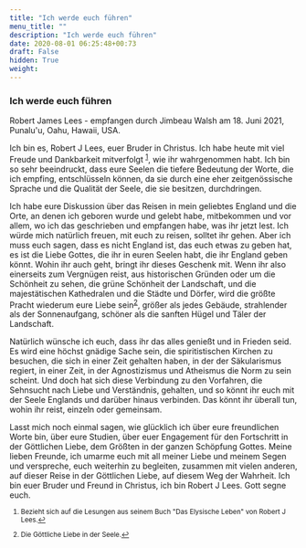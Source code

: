 ```yaml
---
title: "Ich werde euch führen"
menu_title: ""
description: "Ich werde euch führen"
date: 2020-08-01 06:25:48+00:73
draft: False
hidden: True
weight:
---
```

### Ich werde euch führen

Robert James Lees - empfangen durch Jimbeau Walsh am 18. Juni 2021, Punalu'u, Oahu, Hawaii, USA.

Ich bin es, Robert J Lees, euer Bruder in Christus. Ich habe heute mit viel Freude und Dankbarkeit mitverfolgt <sup id="a1">[1](#f1)</sup>, wie ihr wahrgenommen habt. Ich bin so sehr beeindruckt, dass eure Seelen die tiefere Bedeutung der Worte, die ich empfing, entschlüsseln können, da sie durch eine eher zeitgenössische Sprache und die Qualität der Seele, die sie besitzen, durchdringen.

Ich habe eure Diskussion über das Reisen in mein geliebtes England und die Orte, an denen ich geboren wurde und gelebt habe, mitbekommen und vor allem, wo ich das geschrieben und empfangen habe, was ihr jetzt lest. Ich würde mich natürlich freuen, mit euch zu reisen, solltet ihr gehen. Aber ich muss euch sagen, dass es nicht England ist, das euch etwas zu geben hat, es ist die Liebe Gottes, die ihr in euren Seelen habt, die ihr England geben könnt. Wohin ihr auch geht, bringt ihr dieses Geschenk mit. Wenn ihr also einerseits zum Vergnügen reist, aus historischen Gründen oder um die Schönheit zu sehen, die grüne Schönheit der Landschaft, und die majestätischen Kathedralen und die Städte und Dörfer, wird die größte Pracht wiederum eure Liebe sein<sup id="a2">[2](#f2)</sup>, größer als jedes Gebäude, strahlender als der Sonnenaufgang, schöner als die sanften Hügel und Täler der Landschaft.

Natürlich wünsche ich euch, dass ihr das alles genießt und in Frieden seid. Es wird eine höchst gnädige Sache sein, die spiritistischen Kirchen zu besuchen, die sich in einer Zeit gehalten haben, in der der Säkularismus regiert, in einer Zeit, in der Agnostizismus und Atheismus die Norm zu sein scheint. Und doch hat sich diese Verbindung zu den Vorfahren, die Sehnsucht nach Liebe und Verständnis, gehalten, und so könnt ihr euch mit der Seele Englands und darüber hinaus verbinden. Das könnt ihr überall tun, wohin ihr reist, einzeln oder gemeinsam.

Lasst mich noch einmal sagen, wie glücklich ich über eure freundlichen Worte bin, über eure Studien, über euer Engagement für den Fortschritt in der Göttlichen Liebe, dem Größten in der ganzen Schöpfung Gottes. Meine lieben Freunde, ich umarme euch mit all meiner Liebe und meinem Segen und verspreche, euch weiterhin zu begleiten, zusammen mit vielen anderen, auf dieser Reise in der Göttlichen Liebe, auf diesem Weg der Wahrheit. Ich bin euer Bruder und Freund in Christus, ich bin Robert J Lees. Gott segne euch.
<small>

1. <large id="f1"> Bezieht sich auf die Lesungen aus seinem Buch "Das Elysische Leben" von Robert J Lees.[↩](#a1)

2. <large id="f2"> Die Göttliche Liebe in der Seele.[↩](#a2)
